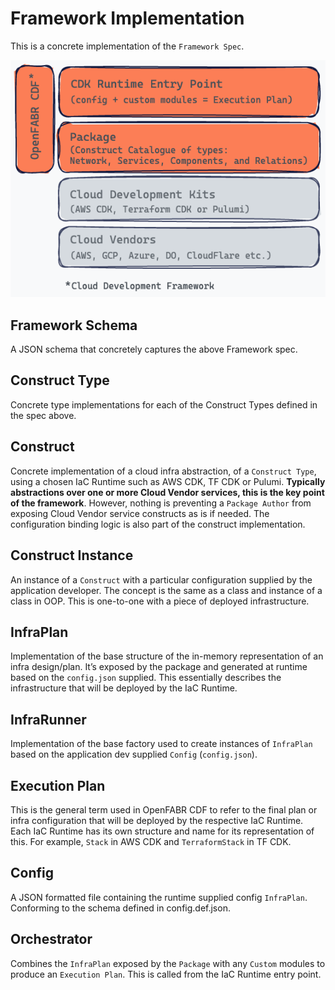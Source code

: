 # Framework Implementation

This is a concrete implementation of the `Framework Spec`.

![OpenFABR CDF](../assets/2022-11-16-17-37-04.png)

## Framework Schema

A JSON schema that concretely captures the above Framework spec.

## Construct Type

Concrete type implementations for each of the Construct Types defined in the spec above.

## Construct

Concrete implementation of a cloud infra abstraction, of a `Construct Type`, using a chosen IaC Runtime such as AWS CDK, TF CDK or Pulumi. **Typically abstractions over one or more Cloud Vendor services, this is the key point of the framework**. However, nothing is preventing a `Package Author` from exposing Cloud Vendor service constructs as is if needed. The configuration binding logic is also part of the construct implementation.

## Construct Instance

An instance of a `Construct` with a particular configuration supplied by the application developer. The concept is the same as a class and instance of a class in OOP. This is one-to-one with a piece of deployed infrastructure.

## InfraPlan

Implementation of the base structure of the in-memory representation of an infra design/plan. It’s exposed by the package and generated at runtime based on the `config.json` supplied. This essentially describes the infrastructure that will be deployed by the IaC Runtime.

## InfraRunner

Implementation of the base factory used to create instances of `InfraPlan` based on the application dev supplied `Config` (`config.json`).

## Execution Plan

This is the general term used in OpenFABR CDF to refer to the final plan or infra configuration that will be deployed by the respective IaC Runtime. Each IaC Runtime has its own structure and name for its representation of this. For example, `Stack` in AWS CDK and `TerraformStack` in TF CDK.

## Config

A JSON formatted file containing the runtime supplied config `InfraPlan`. Conforming to the schema defined in config.def.json.

## Orchestrator

Combines the `InfraPlan` exposed by the `Package` with any `Custom` modules to produce an `Execution Plan`. This is called from the IaC Runtime entry point.
